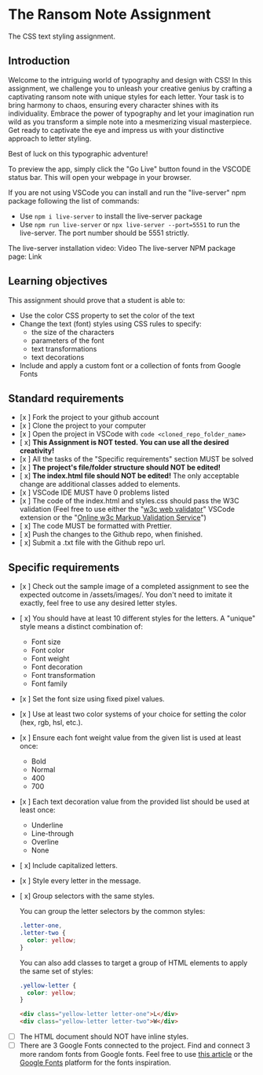 # The Ransom Note Assignment

The CSS text styling assignment.

## Introduction

Welcome to the intriguing world of typography and design with CSS! In this assignment, we challenge you to unleash your creative genius by crafting a captivating ransom note with unique styles for each letter. Your task is to bring harmony to chaos, ensuring every character shines with its individuality. Embrace the power of typography and let your imagination run wild as you transform a simple note into a mesmerizing visual masterpiece. Get ready to captivate the eye and impress us with your distinctive approach to letter styling.

Best of luck on this typographic adventure!

To preview the app, simply click the "Go Live" button found in the VSCODE status bar. This will open your webpage in your browser.

If you are not using VSCode you can install and run the "live-server" npm package following the list of commands:

- Use `npm i live-server` to install the live-server package
- Use `npm run live-server` or `npx live-server --port=5551` to run the live-server. The port number should be 5551 strictly.

The live-server installation video: Video
The live-server NPM package page: Link

## Learning objectives

This assignment should prove that a student is able to:

- Use the color CSS property to set the color of the text
- Change the text (font) styles using CSS rules to specify:
  - the size of the characters
  - parameters of the font
  - text transformations
  - text decorations
- Include and apply a custom font or a collection of fonts from Google Fonts

## Standard requirements

- [x ] Fork the project to your github account
- [x ] Clone the project to your computer
- [x ] Open the project in VSCode with `code <cloned_repo_folder_name>`
- [ x] **This Assignment is NOT tested. You can use all the desired creativity!**
- [x ] All the tasks of the "Specific requirements" section MUST be solved
- [x ] **The project's file/folder structure should NOT be edited!**
- [ x] **The index.html file should NOT be edited!** The only acceptable change are additional classes added to elements.
- [x ] VSCode IDE MUST have 0 problems listed
- [x ] The code of the index.html and styles.css should pass the W3C validation (Feel free to use either the "[w3c web validator](https://marketplace.visualstudio.com/items?itemName=CelianRiboulet.webvalidator)" VSCode extension or the "[Online w3c Markup Validation Service](https://validator.w3.org/#validate_by_input)")
- [ x] The code MUST be formatted with Prettier.
- [ x] Push the changes to the Github repo, when finished.
- [ x] Submit a .txt file with the Github repo url.

## Specific requirements

- [x ] Check out the sample image of a completed assignment to see the expected outcome in /assets/images/. You don't need to imitate it exactly, feel free to use any desired letter styles.
- [ x] You should have at least 10 different styles for the letters. A "unique" style means a distinct combination of:
  - Font size
  - Font color
  - Font weight
  - Font decoration
  - Font transformation
  - Font family
- [x ] Set the font size using fixed pixel values.
- [x ] Use at least two color systems of your choice for setting the color (hex, rgb, hsl, etc.).
- [x ] Ensure each font weight value from the given list is used at least once:
  - Bold
  - Normal
  - 400
  - 700
- [x ] Each text decoration value from the provided list should be used at least once:
  - Underline
  - Line-through
  - Overline
  - None
- [ x] Include capitalized letters.
- [x ] Style every letter in the message.
- [ x] Group selectors with the same styles.

  You can group the letter selectors by the common styles:

  ```CSS
  .letter-one,
  .letter-two {
    color: yellow;
  }
  ```

  You can also add classes to target a group of HTML elements to apply the same set of styles:

  ```CSS
  .yellow-letter {
    color: yellow;
  }
  ```

  ```HTML
  <div class="yellow-letter letter-one">L</div>
  <div class="yellow-letter letter-two">W</div>
  ```

- [ ] The HTML document should NOT have inline styles.
- [ ] There are 3 Google Fonts connected to the project. Find and connect 3 more random fonts from Google fonts. Feel free to use [this article](https://www.webdesignerdepot.com/2021/09/21-exceptional-google-fonts-you-probably-havent-discovered-yet/) or the [Google Fonts](https://fonts.google.com/) platform for the fonts inspiration.
